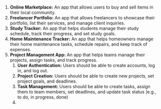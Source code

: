 1. **Online Marketplace:** An app that allows users to buy and sell items in their local community.
2. **Freelancer Portfolio:** An app that allows freelancers to showcase their portfolio, list their services, and manage client inquiries.
3. **Study Tracker:** An app that helps students manage their study schedule, track their progress, and set study goals.
4. **Home Maintenance Tracker:** An app that helps homeowners manage their home maintenance tasks, schedule repairs, and keep track of expenses.
5. **Project Management App:** An app that helps teams manage their projects, assign tasks, and track progress.
    1. **User Authentication:** Users should be able to create accounts, log in, and log out.
    2. **Project Creation:** Users should be able to create new projects, set project goals, and deadlines.
    3. **Task Management:** Users should be able to create tasks, assign them to team members, set deadlines, and update task status (e.g., to do, in progress, done)
    4. 